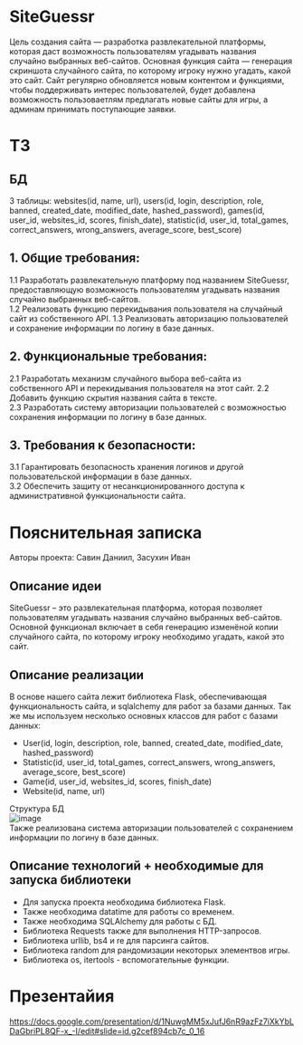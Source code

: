 # SiteGuessr
Цель создания сайта — разработка развлекательной платформы, которая даст возможность пользователям угадывать названия случайно выбранных веб-сайтов. Основная функция сайта — генерация скриншота случайного сайта, по которому игроку нужно угадать, какой это сайт. Сайт регулярно обновляется новым контентом и функциями, чтобы поддерживать интерес пользователей, будет добавлена возможность пользоваетлям предлагать новые сайты для игры, а админам принимать поступающие заявки.

# ТЗ
## БД
3 таблицы: websites(id, name, url), users(id, login, description, role, banned, created_date, modified_date, hashed_password), games(id, user_id, websites_id, scores, finish_date), statistic(id, user_id, total_games, correct_answers, wrong_answers, average_score, best_score)
## 1. Общие требования:
1.1 Разработать развлекательную платформу под названием SiteGuessr, предоставляющую возможность пользователям угадывать названия случайно выбранных веб-сайтов.  
1.2 Реализовать функцию перекидывания пользователя на случайный сайт из собственного API.
1.3 Реализовать авторизацию пользователей и сохранение информации по логину в базе данных.  

## 2. Функциональные требования:
2.1 Разработать механизм случайного выбора веб-сайта из собственного API и перекидывания пользователя на этот сайт.
2.2 Добавить функцию скрытия названия сайта в тексте.  
2.3 Разработать систему авторизации пользователей с возможностью сохранения информации по логину в базе данных.  

## 3. Требования к безопасности:
3.1 Гарантировать безопасность хранения логинов и другой пользовательской информации в базе данных.  
3.2 Обеспечить защиту от несанкционированного доступа к административной функциональности сайта.

# Пояснительная записка
Авторы проекта: Савин Даниил, Засухин Иван
## Описание идеи
SiteGuessr – это развлекательная платформа, которая позволяет пользователям угадывать названия случайно выбранных веб-сайтов. Основной функционал включает в себя генерацию изменёной копии случайного сайта, по которому игроку необходимо угадать, какой это сайт.

## Описание реализации
В основе нашего сайта лежит библиотека Flask, обеспечивающая функциональность сайта, и sqlalchemy для работ за базами данных. Так же мы используем несколько основных классов для работ с базами данных:
- User(id, login, description, role, banned, created_date, modified_date, hashed_password)
- Statistic(id, user_id, total_games, correct_answers, wrong_answers, average_score, best_score)
- Game(id, user_id, websites_id, scores, finish_date)
- Website(id, name, url)
  
Cтруктура БД      
![image](https://github.com/IvanZasukhin/SiteGuessr/assets/120732767/a5b4ef3e-5c75-4e4e-bef4-a5feb05f651a)  
Также реализована система авторизации пользователей с сохранением информации по логину в базе данных.

## Описание технологий + необходимые для запуска библиотеки
- Для запуска проекта необходима библиотека Flask.
- Также необходима datatime для работы со временем.
- Также необходима SQLAlchemy для работы с БД.
- Библиотека Requests также для выполнения HTTP-запросов.
- Библиотека urllib, bs4 и re для парсинга сайтов.
- Библиотека random для рандомизации некоторых элементвов игры.
- Библиотека os, itertools - вспомогательные функции.

# Презентайия  
https://docs.google.com/presentation/d/1NuwgMM5xJufJ6nR9azFz7iXkYbLDaGbriPL8QF-x_-I/edit#slide=id.g2cef894cb7c_0_16
